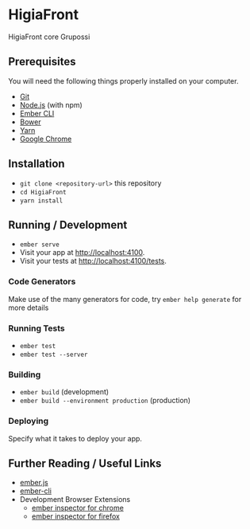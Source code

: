 # HigiaFront

HigiaFront core Grupossi

## Prerequisites

You will need the following things properly installed on your computer.

* [Git](https://git-scm.com/)
* [Node.js](https://nodejs.org/) (with npm)
* [Ember CLI](https://ember-cli.com/)
* [Bower](https://bower.io/)
* [Yarn](https://yarnpkg.com/en/)
* [Google Chrome](https://google.com/chrome/)

## Installation

* `git clone <repository-url>` this repository
* `cd HigiaFront`
* `yarn install`

## Running / Development

* `ember serve`
* Visit your app at [http://localhost:4100](http://localhost:4100).
* Visit your tests at [http://localhost:4100/tests](http://localhost:4100/tests).

### Code Generators

Make use of the many generators for code, try `ember help generate` for more details

### Running Tests

* `ember test`
* `ember test --server`

### Building

* `ember build` (development)
* `ember build --environment production` (production)

### Deploying

Specify what it takes to deploy your app.

## Further Reading / Useful Links

* [ember.js](https://emberjs.com/)
* [ember-cli](https://ember-cli.com/)
* Development Browser Extensions
  * [ember inspector for chrome](https://chrome.google.com/webstore/detail/ember-inspector/bmdblncegkenkacieihfhpjfppoconhi)
  * [ember inspector for firefox](https://addons.mozilla.org/en-US/firefox/addon/ember-inspector/)
